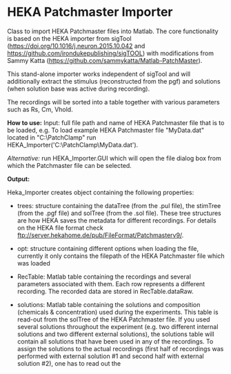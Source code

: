 # HEKA Patchmaster Importer

Class to import HEKA Patchmaster files into Matlab.
The core functionality is based on the HEKA importer from sigTool (https://doi.org/10.1016/j.neuron.2015.10.042 and https://github.com/irondukepublishing/sigTOOL) with modifications from Sammy Katta (https://github.com/sammykatta/Matlab-PatchMaster).

This stand-alone importer works independent of sigTool and will additionally extract the stimulus (reconstructed from the pgf) and solutions (when solution base was active during recording). 

The recordings will be sorted into a table together with various parameters such as Rs, Cm, Vhold. 

**How to use:**
Input: full file path and name of HEKA Patchmaster file that is to be loaded, e.g.
To load example HEKA Patchmaster file "MyData.dat" located in "C:\PatchClamp\" run HEKA_Importer('C:\PatchClamp\MyData.dat').

*Alternative:* run HEKA_Importer.GUI which will open the file dialog box from which the Patchmaster file can be selected.

**Output:**

Heka_Importer creates object containing the following properties:

- trees: structure containing the dataTree (from the .pul file), the stimTree (from the .pgf file) and solTree (from the .sol file). These tree structures are how HEKA saves the metadata for different recordings. For details on the HEKA file format check ftp://server.hekahome.de/pub/FileFormat/Patchmasterv9/.

- opt: structure containing different options when loading the file, currently it only contains the filepath of the HEKA Patchmaster file which was loaded

- RecTable: Matlab table containing the recordings and several parameters associated with them. Each row represents a different recording. The recorded data are stored in RecTable.dataRaw. 

- solutions: Matlab table containing the solutions and composition (chemicals & concentration) used during the experiments. This table is read-out from the solTree of the HEKA Patchmaster file. If you used several solutions throughout the experiment (e.g. two different internal solutions and two different external solutions), the solutions table will contain all solutions that have been used in any of the recordings. To assign the solutions to the actual recordings (first half of recordings was performed with external solution #1 and second half with external solution #2), one has to read out the 
